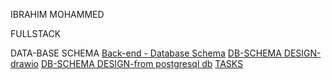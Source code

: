 IBRAHIM MOHAMMED

FULLSTACK

   DATA-BASE SCHEMA
        [Back-end - Database Schema](https://github.com/zuri-training/kk-platform/issues/17)
        [DB-SCHEMA DESIGN-drawio](https://github.com/zuri-training/kk-platform/blob/main/Proj-112-db-schema.drawio.png)
        [DB-SCHEMA DESIGN-from postgresql db](https://github.com/zuri-training/kk-platform/blob/main/KK-DB-SCHEMA.png)
        [TASKS](https://github.com/zuri-training/kk-platform/labels/Ibrahim)

 






